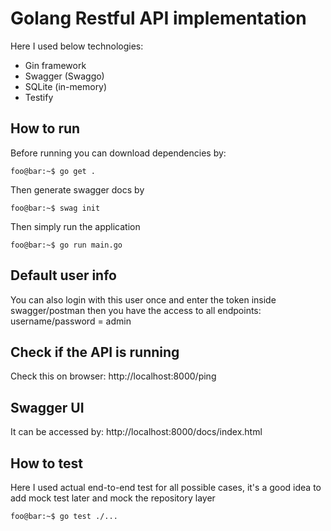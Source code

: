 # Golang Restful API implementation
Here I used below technologies:
- Gin framework
- Swagger (Swaggo)
- SQLite (in-memory)
- Testify

## How to run
Before running you can download dependencies by:
```console
foo@bar:~$ go get .
```
Then generate swagger docs by

```console
foo@bar:~$ swag init
```
Then simply run the application

```console
foo@bar:~$ go run main.go
```

## Default user info
You can also login with this user once and enter the token inside swagger/postman then you have the access to all endpoints: username/password = admin

## Check if the API is running
Check this on browser: http://localhost:8000/ping

## Swagger UI
It can be accessed by: http://localhost:8000/docs/index.html

## How to test
Here I used actual end-to-end test for all possible cases, it's a good idea to add mock test later and mock the repository layer
```console
foo@bar:~$ go test ./...
```
